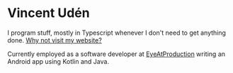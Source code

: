 # Vincent Udén

I program stuff, mostly in Typescript whenever I don't need to get anything done. [Why not visit my website?](http://vincentuden.xyz/)

Currently employed as a software developer at [EyeAtProduction](https://eyeatproduction.com/sv/) writing an Android app using Kotlin and Java.
